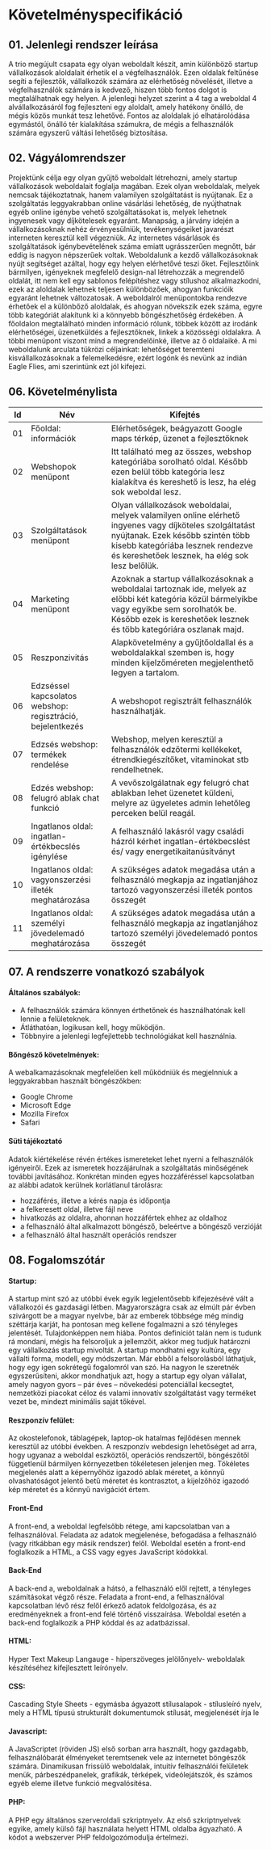 # Követelményspecifikáció

## 01. Jelenlegi rendszer leírása
A trio megújult csapata egy olyan weboldalt készít, amin különböző startup vállalkozások aloldalait érhetik el a végfelhasználók. Ezen oldalak feltűnése segíti a fejlesztők, vállalkozók számára az elérhetőség növelését, illetve a végfelhasználók számára is kedvező, hiszen több fontos dolgot is megtalálhatnak egy helyen. A jelenlegi helyzet szerint a 4 tag a weboldal 4 alvállalkozásáról fog fejleszteni egy aloldalt, amely hatékony önálló, de mégis közös munkát tesz lehetővé. Fontos az aloldalak jó elhatárolódása egymástól, önálló tér kialakítása számukra, de mégis a felhasználók számára egyszerű váltási lehetőség biztosítása.

## 02. Vágyálomrendszer
Projektünk célja egy olyan gyűjtő weboldalt létrehozni, amely startup vállalkozások weboldalait foglalja magában. Ezek olyan weboldalak, melyek nemcsak tájékoztatnak, hanem valamilyen szolgáltatást is nyújtanak. Ez a szolgáltatás leggyakrabban online vásárlási lehetőség, de nyújthatnak egyéb online igénybe vehető szolgáltatásokat is, melyek lehetnek ingyenesek vagy díjkötelesek egyaránt. Manapság, a járvány idején a vállalkozásoknak nehéz érvényesülniük, tevékenységeiket javarészt interneten keresztül kell végezniük. Az internetes vásárlások és szolgáltatások igénybevételének száma emiatt ugrásszerűen megnőtt, bár eddig is nagyon népszerűek voltak. Weboldalunk a kezdő vállalkozásoknak nyújt segítséget azáltal, hogy egy helyen elérhetővé teszi őket. Fejlesztőink bármilyen, igényeknek megfelelő design-nal létrehozzák a megrendelő oldalát, itt nem kell egy sablonos felépítéshez vagy stílushoz alkalmazkodni, ezek az aloldalak lehetnek teljesen különbözőek, ahogyan funkcióik egyaránt lehetnek változatosak. A weboldalról menüpontokba rendezve érhetőek el a különbőző aloldalak, és ahogyan növekszik ezek száma, egyre több kategóriát alakítunk ki a könnyebb böngészhetőség érdekében. A főoldalon megtalálható minden információ rólunk, többek között az irodánk elérhetőségei, üzenetküldés a fejlesztőknek, linkek a közösségi oldalakra. A többi menüpont viszont mind a megrendelőinké, illetve az ő oldalaiké. A mi weboldalunk arculata tükrözi céljainkat: lehetőséget teremteni kisvállalkozásoknak a felemelkedésre, ezért logónk és nevünk az indián Eagle Flies, ami szerintünk ezt jól kifejezi.

## 06. Követelménylista
|Id|Név|Kifejtés|
|--|---|--------|
|01|Főoldal: információk|Elérhetőségek, beágyazott Google maps térkép, üzenet a fejlesztőknek|
|02|Webshopok menüpont|Itt található meg az összes, webshop kategóriába sorolható oldal. Később ezen belül több kategória lesz kialakítva és kereshető is lesz, ha elég sok weboldal lesz.|
|03|Szolgáltatások menüpont|Olyan vállalkozások weboldalai, melyek valamilyen online elérhető ingyenes vagy díjköteles szolgáltatást nyújtanak. Ezek később szintén több kisebb kategóriába lesznek rendezve és kereshetőek lesznek, ha elég sok lesz belőlük.|
|04|Marketing menüpont|Azoknak a startup vállalkozásoknak a weboldalai tartoznak ide, melyek az előbbi két kategória közül bármelyikbe vagy egyikbe sem sorolhatók be. Később ezek is kereshetőek lesznek és több kategóriára oszlanak majd.|
|05|Reszponzivitás|Alapkövetelmény a gyűjtőoldallal és a weboldalakkal szemben is, hogy minden kijelzőméreten megjelenthető legyen a tartalom.|
|06|Edzséssel kapcsolatos webshop: regisztráció, bejelentkezés|A webshopot regisztrált felhasználók használhatják.|
|07|Edzsés webshop: termékek rendelése|Webshop, melyen keresztül a felhasználók edzőtermi kellékeket, étrendkiegészítőket, vitaminokat stb rendelhetnek.|
|08|Edzés webshop: felugró ablak chat funkció|A vevőszolgálatnak egy felugró chat ablakban lehet üzenetet küldeni, melyre az ügyeletes admin lehetőleg perceken belül reagál.|
|09|Ingatlanos oldal: ingatlan-értékbecslés igénylése|A felhasználó lakásról vagy családi házról kérhet ingatlan-értékbecslést és/ vagy energetikaitanúsítványt|
|10|Ingatlanos oldal: vagyonszerzési illeték meghatározása|A szükséges adatok megadása után a felhasználó megkapja az ingatlanjához tartozó vagyonszerzési illeték pontos összegét|
|11|Ingatlanos oldal: személyi jövedelemadó meghatározása|A szükséges adatok megadása után a felhasználó megkapja az ingatlanjához tartozó személyi jövedelemadó pontos összegét|

## 07. A rendszerre vonatkozó szabályok
#### Általános szabályok:
- A felhasználók számára könnyen érthetőnek és használhatónak kell lennie a felületeknek.
-  Átláthatóan, logikusan kell, hogy működjön.
- Többnyire a jelenlegi legfejlettebb technológiákat kell használnia.
#### Bőngésző követelmények:
A webalkamazásoknak megfelelően kell működniük és megjelnniuk a leggyakrabban használt böngészőkben:
- Google Chrome
- Microsoft Edge
- Mozilla Firefox
- Safari
#### Süti tájékoztató
Adatok kiértékelése révén értékes ismereteket lehet nyerni a felhasználók igényeiről. Ezek az ismeretek hozzájárulnak a szolgáltatás minőségének további javításához. Konkrétan minden egyes hozzáféréssel kapcsolatban az alábbi adatok kerülnek korlátlanul tárolásra:
- hozzáférés, illetve a kérés napja és időpontja
- a felkeresett oldal, illetve fájl neve
- hivatkozás az oldalra, ahonnan hozzáfértek ehhez az oldalhoz
- a felhasználó által alkalmazott böngésző, beleértve a böngésző verzióját
- a felhasználó által használt operációs rendszer

## 08. Fogalomszótár 
#### Startup:
A startup mint szó az utóbbi évek egyik legjelentősebb kifejezésévé vált a vállalkozói és gazdasági létben. Magyarországra csak az elmúlt pár évben szivárgott be a magyar nyelvbe, bár az emberek többsége még mindig széttárja karját, ha pontosan meg kellene fogalmazni a szó tényleges jelentését. Tulajdonképpen nem hiába. Pontos definíciót talán nem is tudunk rá mondani, mégis ha felsoroljuk a jellemzőit, akkor meg tudjuk határozni egy vállalkozás startup mivoltát. A startup mondhatni egy kultúra, egy vállalti forma, modell, egy módszertan. Már ebből a felsorolásból láthatjuk, hogy egy igen sokrétegű fogalomról van szó. Ha nagyon le szeretnék egyszerűsíteni, akkor mondhatjuk azt, hogy a startup egy olyan vállalat, amely nagyon gyors – pár éves – növekedési potenciállal kecsegtet, nemzetközi piacokat céloz és valami innovatív szolgáltatást vagy terméket vezet be, mindezt minimális saját tőkével.
#### Reszponzív felület:
Az okostelefonok, táblagépek, laptop-ok hatalmas fejlődésen mennek keresztül az utóbbi években. A reszponzív webdesign lehetőséget ad arra, hogy ugyanaz a weboldal eszköztől, operációs rendszertől, böngészőtől függetlenül bármilyen környezetben tökéletesen jelenjen meg. Tökéletes megjelenés alatt a képernyőhöz igazodó ablak méretet, a könnyű olvashatóságot jelentő betű méretet és kontrasztot, a kijelzőhöz igazodó kép méretet és a könnyű navigációt értem. 
#### Front-End 
A front-end, a weboldal legfelsőbb rétege, ami kapcsolatban van a felhasználóval. Feladata az adatok megjelenése, befogadása a felhasználó (vagy ritkábban egy másik rendszer) felől. Weboldal esetén a front-end foglalkozik a HTML, a CSS vagy egyes JavaScript kódokkal. 
#### Back-End
A back-end a, weboldalnak a hátsó, a felhasználó elől rejtett, a tényleges számításokat végző része. Feladata a front-end, a felhasználóval kapcsolatban lévő rész felől érkező adatok feldolgozása, és az eredményeknek a front-end felé történő visszaírása. Weboldal esetén a back-end foglalkozik a PHP kóddal és az adatbázissal.
#### HTML:
Hyper Text Makeup Langauge - hiperszöveges jelölőnyelv- weboldalak készítéséhez kifejlesztett leírónyelv.
#### CSS:
Cascading Style Sheets - egymásba ágyazott stílusalapok - stílusleíró nyelv, mely a HTML típusú strukturált dokumentumok stílusát, megjelenését írja le
#### Javascript:
A JavaScriptet (röviden JS) első sorban arra használt, hogy gazdagabb, felhasználóbarát élményeket teremtsenek vele az internetet böngészők számára. Dinamikusan frissülő weboldalak, intuitív felhasználói felületek menük, párbeszédpanelek, grafikák, térképek, videólejátszók, és számos egyéb eleme illetve funkció megvalósítésa.
#### PHP:
A PHP egy általános szerveroldali szkriptnyelv. Az első szkriptnyelvek egyike, amely külső fájl használata helyett HTML oldalba ágyazható. A kódot a webszerver PHP feldolgozómodulja értelmezi.
